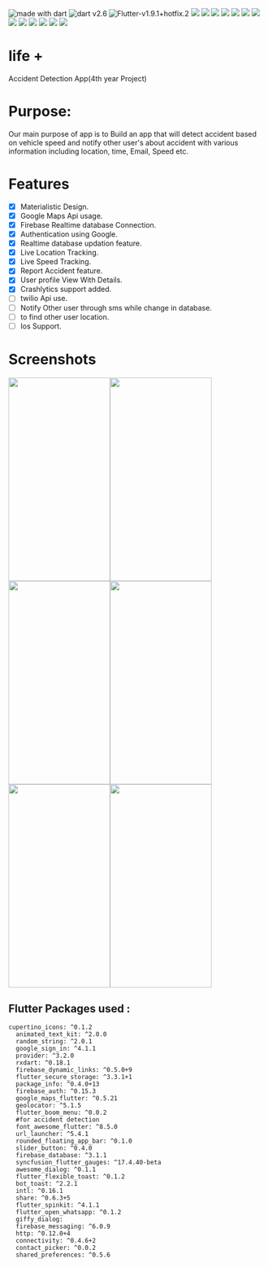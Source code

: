 <img src="https://img.shields.io/badge/made%20with-dart-blue.svg" alt="made with dart">  <img src="https://img.shields.io/badge/Dart%20-v2.6-blue.svg?style=flat" alt="dart v2.6">  <img src="https://img.shields.io/badge/Flutter%20-v1.9.1+hotfix.2-green.svg?style=flat" alt="Flutter-v1.9.1+hotfix.2"> <img src="https://img.shields.io/badge/Maintained%3F-yes-green.svg"> <img src="https://img.shields.io/badge/Ask%20me-anything-1abc9c.svg"> <img src="https://img.shields.io/badge/flutter-%09v1.9.1%2Bhotfix.2%20%2F%20September%209%2C%202019-blue"> <img src="https://img.shields.io/badge/Ask-me%20Anything%3F-brightgreen"> <img src="https://img.shields.io/badge/version-1.1.1-green"> <img src="https://img.shields.io/badge/apk%20size-~20mb-brightgreen"> <img src="https://img.shields.io/badge/Firebase%20auth-0.14.0-orange"> <img src="https://img.shields.io/badge/min%20sdk-16-green"> <img src="https://img.shields.io/badge/max%20sdk-28-green"> <img src="https://img.shields.io/badge/Android%20X-compatible-green"> <img src="https://img.shields.io/badge/open%20Source code-💖-green"> <img src="https://img.shields.io/badge/rx%20dart-0.22.1-orange"> <img src="https://img.shields.io/badge/android-supported-green"> 
# life +
 Accident Detection App(4th year Project)
# Purpose:
 Our main purpose of app is to Build an app that will detect accident based on vehicle speed and notify other user's about accident with various information including location, time, Email, Speed etc.

# Features
- [x] Materialistic Design.
- [x] Google Maps Api usage.
- [x] Firebase Realtime database Connection.
- [x] Authentication using Google.
- [x] Realtime database updation feature.
- [x] Live Location Tracking.
- [x] Live Speed Tracking.
- [x] Report Accident feature.
- [x] User profile View With Details.
- [x] Crashlytics support added.
- [ ] twilio Api use.
- [ ] Notify Other user through sms while change in database.
- [ ] to find other user location.
- [ ] Ios Support.
# Screenshots
<img src="https://github.com/shivamkapasia0/lifeplusapp/blob/master/Screenshot/12%20(1).jpg" width="200" height="400"/><img src="https://github.com/shivamkapasia0/lifeplusapp/blob/master/Screenshot/12%20(2).jpg" width="200" height="400"/><img src="https://github.com/shivamkapasia0/lifeplusapp/blob/master/Screenshot/12%20(3).jpg" width="200" height="400"/><img src="https://github.com/shivamkapasia0/lifeplusapp/blob/master/Screenshot/2-6.1%20inch%20-%20Galaxy%20S10-screen__1.jpg" width="200" height="400"/><img src="https://github.com/shivamkapasia0/lifeplusapp/blob/master/Screenshot/3-6.1%20inch%20-%20Galaxy%20S10-screen__2.jpg" width="200" height="400"/><img src="https://github.com/shivamkapasia0/lifeplusapp/blob/master/Screenshot/4-6.1%20inch%20-%20Galaxy%20S10-screen__3.jpg" width="200" height="400"/>

## Flutter Packages used :
```
cupertino_icons: ^0.1.2
  animated_text_kit: ^2.0.0
  random_string: ^2.0.1
  google_sign_in: ^4.1.1
  provider: ^3.2.0
  rxdart: ^0.18.1
  firebase_dynamic_links: ^0.5.0+9
  flutter_secure_storage: ^3.3.1+1
  package_info: ^0.4.0+13
  firebase_auth: ^0.15.3
  google_maps_flutter: ^0.5.21
  geolocator: ^5.1.5
  flutter_boom_menu: ^0.0.2
  #for accident detection
  font_awesome_flutter: ^8.5.0
  url_launcher: ^5.4.1
  rounded_floating_app_bar: ^0.1.0
  slider_button: ^0.4.0
  firebase_database: ^3.1.1
  syncfusion_flutter_gauges: ^17.4.40-beta
  awesome_dialog: ^0.1.1
  flutter_flexible_toast: ^0.1.2
  bot_toast: ^2.2.1
  intl: ^0.16.1
  share: ^0.6.3+5
  flutter_spinkit: ^4.1.1
  flutter_open_whatsapp: ^0.1.2
  giffy_dialog:
  firebase_messaging: ^6.0.9
  http: ^0.12.0+4
  connectivity: ^0.4.6+2
  contact_picker: ^0.0.2
  shared_preferences: ^0.5.6
```
